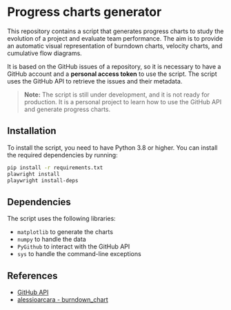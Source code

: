 # Progress charts generator

This repository contains a script that generates progress charts to study the evolution of a project and evaluate team performance. The aim is to provide an automatic visual representation of burndown charts, velocity charts, and cumulative flow diagrams.

It is based on the GitHub issues of a repository, so it is necessary to have a GitHub account and a **personal access token** to use the script. The script uses the GitHub API to retrieve the issues and their metadata.

> **Note:** The script is still under development, and it is not ready for production. It is a personal project to learn how to use the GitHub API and generate progress charts.

## Installation

To install the script, you need to have Python 3.8 or higher. You can install the required dependencies by running:

```bash
pip install -r requirements.txt
plawright install
playwright install-deps
```

## Dependencies

The script uses the following libraries:

- `matplotlib` to generate the charts
- `numpy` to handle the data
- `PyGithub` to interact with the GitHub API
- `sys` to handle the command-line exceptions

## References

- [GitHub API](https://docs.github.com/en/rest)
- [alessioarcara - burndown_chart](https://github.com/alessioarcara/burndown_chart)
